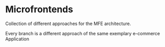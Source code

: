 # Microfrontends

Collection of different approaches for the MFE architecture.

Every branch is a different approach of the same exemplary e-commerce Application
